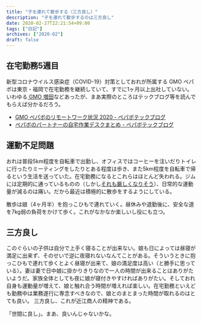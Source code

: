 ```yaml
---
title: "子を連れて散歩する（三方良し）"
description: "子を連れて散歩するのは三方良し"
date: 2020-02-27T22:21:54+09:00
tags: ["日記"]
archives: ["2020-02"]
draft: false
---
```


## 在宅勤務5週目
新型コロナウイルス感染症（COVID-19）対策としておれが所属する GMO ペパボは東京・福岡で在宅勤務を継続していて、すでに1ヶ月以上出社していない。いわゆる[ GMO 増田](https://anond.hatelabo.jp/20200217005231)などあったが、まあ実際のところはテックブログ等を読んでもらえば分かるだろう。

- [GMO ペパボのリモートワーク状況 2020 - ペパボテックブログ](https://tech.pepabo.com/2020/02/20/pepabo-wfh-2020/)
- [ペパボのパートナーの自宅作業デスクまとめ - ペパボテックブログ](https://tech.pepabo.com/2020/02/06/our-home-desk/)

## 運動不足問題
おれは普段5km程度を自転車で出勤し、オフィスではコーヒーを注いだりトイレに行ったりミーティングをしたりとある程度は歩き、また5km程度を自転車で帰るという生活を送っていた。在宅勤務になるとこれらはほとんど失われる。ジムには定期的に通っているものの（しかし[それも厳しくなりそう](https://www.fnn.jp/posts/00432845CX/202002262325_CX_CX)）、日常的な運動量が減るのは痛い。だから最近は積極的に散歩をするようにしている。

散歩は娘（4ヶ月半）を抱っこひもで連れていく。昼休みや退勤後に、安全な道を7kg弱の負荷をかけて歩く。これがなかなか楽しいし役にも立つ。

## 三方良し
このぐらいの子供は自分で上手く寝ることが出来ない。娘も日によっては昼寝が満足に出来ず、そのせいで逆に夜寝れないなんてことがある。そういうときに抱っこひもで連れて歩くとよく昼寝が出来て、娘の満足度は高い（と勝手に思っている）。妻は妻で日中娘に掛かりきりなので一人の時間が出来ることはありがたいようだ。家族全体としても夜に娘が寝付きやすければありがたい。そしておれ自身も運動量が増えて、娘と触れ合う時間が増えれば楽しい。在宅勤務といえども勤務中は業務遂行に専念すべきなので、娘とのまとまった時間が取れるのはとても良い。
三方良し、これが近江商人の精神である。

「世間に良し」。まあ、良いんじゃないかな。
